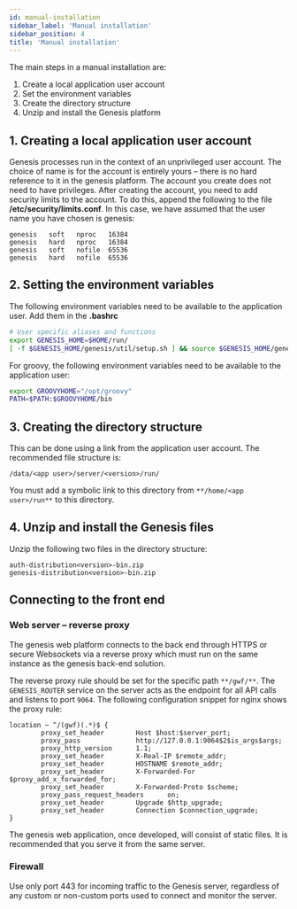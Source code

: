 ```yaml
---
id: manual-installation
sidebar_label: 'Manual installation'
sidebar_position: 4
title: 'Manual installation'
---
```


The main steps in a manual installation are:
1.	Create a local application user account
2.	Set the environment variables
3.	Create the directory structure
4.	Unzip and install the Genesis platform


## 1. Creating a local application user account
Genesis processes run in the context of an unprivileged user account. The choice of name is for the account is entirely yours – there is no hard reference to it in the genesis platform. The account you create does not need to have privileges.
After creating the account, you need to add security limits to the account. To do this, append the following to the file **/etc/security/limits.conf**. In this case, we have assumed that the user name you have chosen is genesis:

```
genesis   soft   nproc   16384
genesis   hard   nproc   16384
genesis   soft   nofile  65536
genesis   hard   nofile  65536
```

## 2. Setting the environment variables
The following environment variables need to be available to the application user. Add them in the **.bashrc** 

```bash
# User specific aliases and functions
export GENESIS_HOME=$HOME/run/
[ -f $GENESIS_HOME/genesis/util/setup.sh ] && source $GENESIS_HOME/genesis/util/setup.sh
```

For groovy, the following environment variables need to be available to the application user:

```bash
export GROOVYHOME="/opt/groovy"
PATH=$PATH:$GROOVYHOME/bin
```

## 3. Creating the directory structure
This can be done using a link from the application user account.
The recommended file structure is:

```
/data/<app user>/server/<version>/run/
```

You must add a symbolic link to this directory from `**/home/<app user>/run**` to this directory.
    
## 4. Unzip and install the Genesis files
Unzip the following two files in the directory structure:
```
auth-distribution<version>-bin.zip
genesis-distribution<version>-bin.zip
```


## Connecting to the front end
### Web server – reverse proxy
The genesis web platform connects to the back end through HTTPS or secure Websockets via a reverse proxy which must run on the same instance as the genesis back-end solution.

The reverse proxy rule should be set for the specific path  `**/gwf/**`. The `GENESIS_ROUTER` service on the server acts as the endpoint for all API calls and listens to port `9064`. The following configuration snippet for nginx shows the proxy rule:

```
location ~ ^/(gwf)(.*)$ {
        proxy_set_header        Host $host:$server_port;
        proxy_pass              http://127.0.0.1:9064$2$is_args$args;
        proxy_http_version      1.1;
        proxy_set_header        X-Real-IP $remote_addr;
        proxy_set_header        HOSTNAME $remote_addr;
        proxy_set_header        X-Forwarded-For $proxy_add_x_forwarded_for;
        proxy_set_header        X-Forwarded-Proto $scheme;
        proxy_pass_request_headers      on;
        proxy_set_header        Upgrade $http_upgrade;
        proxy_set_header        Connection $connection_upgrade;
}
```

The genesis web application, once developed, will consist of static files. It is recommended that you serve it from the same server.
    
### Firewall
Use only port 443 for incoming traffic to the Genesis server, regardless of any custom or non-custom ports used to connect and monitor the server.
